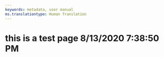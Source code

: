 ```yaml
---
keywords: metadata, user manual
ms.translationtype: Human Translation
---
```

# this is a test page 8/13/2020 7:38:50 PM